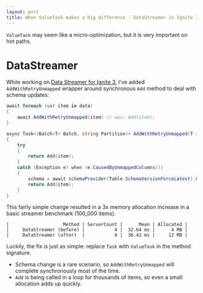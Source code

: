 ```yaml
---
layout: post
title: When ValueTask makes a big difference - DataStreamer in Ignite 3
---
```


`ValueTask` may seem like a micro-optimization, but it is very important on hot paths.

# DataStreamer

While working on [Data Streamer for Ignite 3](https://cwiki.apache.org/confluence/display/IGNITE/IEP-102%3A+Data+Streamer), I've added `AddWithRetryUnmapped` wrapper around synchronous `Add` method to deal with schema updates:

```csharp
await foreach (var item in data)
{    
    await AddWithRetryUnmapped(item) // was: Add(item);
}

async Task<(Batch<T> Batch, string Partition)> AddWithRetryUnmapped(T item)
{
    try
    {
        return Add(item);
    }
    catch (Exception e) when (e.CausedByUnmappedColumns())
    {
        schema = await schemaProvider(Table.SchemaVersionForceLatest).ConfigureAwait(false);
        return Add(item);
    }
}
```

This fairly simple change resulted in a 3x memory allocation increase in a basic streamer benchmark (100_000 items). 

```
|                    Method | ServerCount |      Mean | Allocated |
|     DataStreamer (before) |           4 |  32.64 ms |      4 MB |
|     DataStreamer (after)  |           4 |  36.41 ms |     12 MB |
```

Luckily, the fix is just as simple: replace `Task` with `ValueTask` in the method signature.

* Schema change is a rare scenario, so `AddWithRetryUnmapped` will complete synchronously most of the time.
* `Add` is being called in a loop for thousands of items, so even a small allocation adds up quickly.

